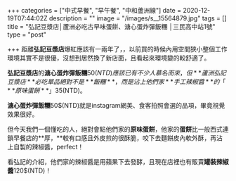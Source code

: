 +++
categories = ["中式早餐", "早午餐", "中和蘆洲線"]
date = 2020-12-19T07:44:02Z
description = ""
image = "/images/s__15564879.jpg"
tags = []
title = "弘記豆漿店│蘆洲必吃古早味蛋餅、溏心蛋炸彈飯糰 │三民高中站1號"
type = "post"

+++
距離**弘記豆漿店**爆紅應該有一兩年了，，以前買的時候內用空間狹小整個工作環境其實不是很優，沒想到居然換了新店面，且看起來環境變的較舒適了。

<!--more-->

**弘記豆漿店**的**溏心蛋炸彈飯糰**50$(NTD)應該已有不少人慕名而來，但**蘆洲弘記豆漿店**必吃單品絕對不是**飯糰**，而是沾上他們家**手工辣椒醬**的「**原味蛋餅**」35$(NTD)。

**溏心蛋炸彈飯糰**50$(NTD)就是instagram網美、食客拍照會選的品項，畢竟視覺效果很好。

但今天我們一個懂吃的人，絕對會點他們家的**原味蛋餅**，他家的**蛋餅**比一般西式連鎖早餐店的**厚，**較有口感且外皮煎的很酥脆，咬下去麵餅皮內軟外酥，再沾上自製的辣椒醬，perfect！

看弘記的介紹，他們家的辣椒醬是用蘋果下去發酵，且現在店裡也有販賣**罐裝辣椒醬**120$(NTD)！